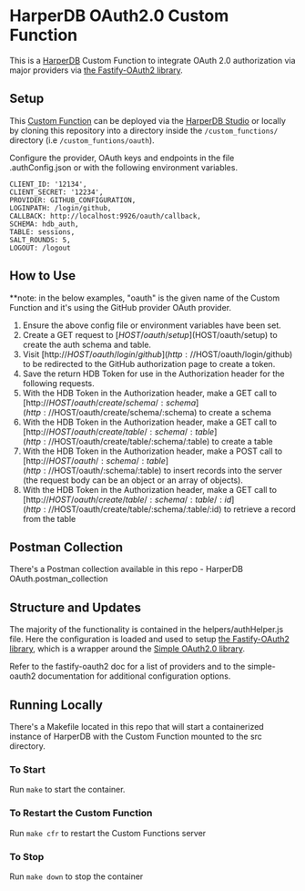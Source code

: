 # HarperDB OAuth2.0 Custom Function

This is a [HarperDB](https://harperdb.io/) Custom Function to integrate OAuth 2.0 authorization via major providers via [the Fastify-OAuth2 library](https://github.com/fastify/fastify-oauth2).

## Setup

This [Custom Function](https://harperdb.io/docs/custom-functions/) can be deployed via the [HarperDB Studio](https://studio.harperdb.io/) or locally by cloning this repository into a directory inside the `/custom_functions/` directory (i.e `/custom_funtions/oauth`).

Configure the provider, OAuth keys and endpoints in the file .authConfig.json or with the following environment variables.

```
CLIENT_ID: '12134',
CLIENT_SECRET: '12234',
PROVIDER: GITHUB_CONFIGURATION,
LOGINPATH: /login/github,
CALLBACK: http://localhost:9926/oauth/callback,
SCHEMA: hdb_auth,
TABLE: sessions,
SALT_ROUNDS: 5,
LOGOUT: /logout
```

## How to Use
**note: in the below examples, "oauth" is the given name of the Custom Function and it's using the GitHub provider OAuth provider.

1. Ensure the above config file or environment variables have been set.
2. Create a GET request to [$HOST/oauth/setup]($HOST/oauth/setup) to create the auth schema and table.
3. Visit [http://$HOST/oauth/login/github](http://$HOST/oauth/login/github) to be redirected to the GitHub authorization page to create a token.
4. Save the return HDB Token for use in the Authorization header for the following requests.
5. With the HDB Token in the Authorization header, make a GET call to [http://$HOST/oauth/create/schema/:schema](http://$HOST/oauth/create/schema/:schema) to create a schema
6. With the HDB Token in the Authorization header, make a GET call to [http://$HOST/oauth/create/table/:schema/:table](http://$HOST/oauth/create/table/:schema/:table) to create a table
7. With the HDB Token in the Authorization header, make a POST call to [http://$HOST/oauth/:schema/:table](http://$HOST/oauth/:schema/:table) to insert records into the server (the request body can be an object or an array of objects).
8. With the HDB Token in the Authorization header, make a GET call to [http://$HOST/oauth/create/table/:schema/:table/:id](http://$HOST/oauth/create/table/:schema/:table/:id) to retrieve a record from the table

## Postman Collection
There's a Postman collection available in this repo - HarperDB OAuth.postman_collection

## Structure and Updates
The majority of the functionality is contained in the helpers/authHelper.js file. Here the configuration is loaded and used to setup [the Fastify-OAuth2 library](https://github.com/fastify/fastify-oauth2), which is a wrapper around the [Simple OAuth2.0 library](https://github.com/lelylan/simple-oauth2).

Refer to the fastify-oauth2 doc for a list of providers and to the simple-oauth2 documentation for additional configuration options.

## Running Locally
There's a Makefile located in this repo that will start a containerized instance of HarperDB with the Custom Function mounted to the src directory.

### To Start
Run `make` to start the container.

### To Restart the Custom Function
Run `make cfr` to restart the Custom Functions server

### To Stop
Run `make down` to stop the container
